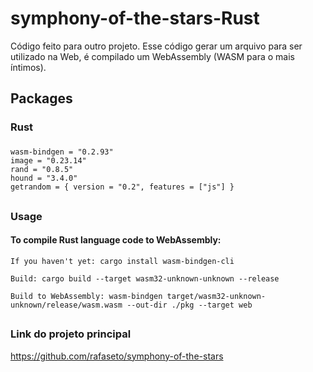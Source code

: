 # symphony-of-the-stars-Rust
Código feito para outro projeto. Esse código gerar um arquivo para ser utilizado na Web, é compilado um WebAssembly (WASM para o mais íntimos).

## Packages
### Rust
###
```
wasm-bindgen = "0.2.93"
image = "0.23.14"
rand = "0.8.5"
hound = "3.4.0"
getrandom = { version = "0.2", features = ["js"] }
```
##
### Usage
#### To compile Rust language code to WebAssembly:

```
If you haven't yet: cargo install wasm-bindgen-cli

Build: cargo build --target wasm32-unknown-unknown --release

Build to WebAssembly: wasm-bindgen target/wasm32-unknown-unknown/release/wasm.wasm --out-dir ./pkg --target web

```
##
### Link do projeto principal

<a>https://github.com/rafaseto/symphony-of-the-stars</a>
